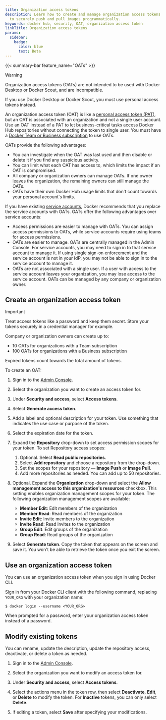 ```yaml
---
title: Organization access tokens
description: Learn how to create and manage organization access tokens
  to securely push and pull images programmatically.
keywords: docker hub, security, OAT, organization access token
linkTitle: Organization access tokens
params:
  sidebar:
    badge:
      color: blue
      text: Beta
---
```


{{< summary-bar feature_name="OATs" >}}

> [!WARNING]
>
> Organization access tokens (OATs) are not intended to be used with Docker
> Desktop or Docker Scout, and are incompatible.
>
> If you use Docker Desktop or Docker Scout, you must use personal
> access tokens instead.

An organization access token (OAT) is like a [personal access token
(PAT)](/security/for-developers/access-tokens/), but an OAT is associated with
an organization and not a single user account. Use an OAT instead of a PAT to
let business-critical tasks access Docker Hub repositories without connecting
the token to single user. You must have a [Docker Team or Business
subscription](/subscription/core-subscription/details/) to use OATs.

OATs provide the following advantages:

- You can investigate when the OAT was last used and then disable or delete it
  if you find any suspicious activity.
- You can limit what each OAT has access to, which limits the impact if an OAT
  is compromised.
- All company or organization owners can manage OATs. If one owner leaves the
  organization, the remaining owners can still manage the OATs.
- OATs have their own Docker Hub usage limits that don't count towards your
  personal account's limits.

If you have existing [service accounts](/docker-hub/service-accounts/),
Docker recommends that you replace the service accounts with OATs. OATs offer
the following advantages over service accounts:

- Access permissions are easier to manage with OATs. You can assign access
  permissions to OATs, while service accounts require using teams for access
  permissions.
- OATs are easier to manage. OATs are centrally managed in the Admin Console.
  For service accounts, you may need to sign in to that service account to
  manage it. If using single sign-on enforcement and the service account is not
  in your IdP, you may not be able to sign in to the service account to manage
  it.
- OATs are not associated with a single user. If a user with access to the
  service account leaves your organization, you may lose access to the service
  account. OATs can be managed by any company or organization owner.

## Create an organization access token

> [!IMPORTANT]
>
> Treat access tokens like a password and keep them secret. Store your tokens
> securely in a credential manager for example.

Company or organization owners can create up to:
- 10 OATs for organizations with a Team subscription
- 100 OATs for organizations with a Business subscription

Expired tokens count towards the total amount of tokens.

To create an OAT:

1. Sign in to the [Admin Console](https://app.docker.com/admin).

2. Select the organization you want to create an access token for.

3. Under **Security and access**, select **Access tokens**.

4. Select **Generate access token**.

5. Add a label and optional description for your token. Use something that
indicates the use case or purpose of the token.

6. Select the expiration date for the token.

7. Expand the **Repository** drop-down to set access permission
scopes for your token. To set Repository access scopes:
    1. Optional. Select **Read public repositories**.
    2. Select **Add repository** and choose a repository from the drop-down.
    3. Set the scopes for your repository &mdash; **Image Push** or
    **Image Pull**.
    4. Add more repositories as needed. You can add up to 50 repositories.

8. Optional. Expand the **Organization** drop-down and select the
**Allow management access to this organization's resources** checkbox. This
setting enables organization management scopes for your token. The following
organization management scopes are available:
    - **Member Edit**: Edit members of the organization
    - **Member Read**: Read members of the organization
    - **Invite Edit**: Invite members to the organization
    - **Invite Read**: Read invites to the organization
    - **Group Edit**: Edit groups of the organization
    - **Group Read**: Read groups of the organization

9. Select **Generate token**. Copy the token that appears on the screen
   and save it. You won't be able to retrieve the token once you exit the
   screen.

## Use an organization access token

You can use an organization access token when you sign in using Docker CLI.

Sign in from your Docker CLI client with the following command, replacing
`YOUR_ORG` with your organization name:

```console
$ docker login --username <YOUR_ORG>
```

When prompted for a password, enter your organization access token instead of a
password.

## Modify existing tokens

You can rename, update the description, update the repository access,
deactivate, or delete a token as needed.

1. Sign in to the [Admin Console](https://app.docker.com/admin).

2. Select the organization you want to modify an access token for.

3. Under **Security and access**, select **Access tokens**.

4. Select the actions menu in the token row, then select
   **Deactivate**, **Edit**, or **Delete** to modify the token. For **Inactive**
   tokens, you can only select **Delete**.

5. If editing a token, select **Save** after specifying your modifications.
